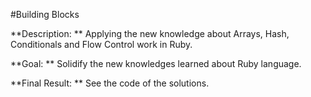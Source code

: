 #Building Blocks

**Description: **
  Applying the new knowledge about Arrays, Hash, Conditionals and Flow Control work in Ruby.

**Goal: **
  Solidify the new knowledges learned about Ruby language.

**Final Result: **
  See the code of the solutions.

